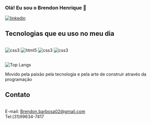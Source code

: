 ### Olá! Eu sou o Brendon Henrique 🖖


[![linkedin](https://img.shields.io/badge/LinkedIn-0077B5?style=for-the-badge&logo=linkedin&logoColor=white/)](https://linkedin.com/in/brendon-henrique-54319b20a)



## Tecnologias que eu uso no meu dia 

<div stayle="display: inline_block"><br/>
<img aling="center" alt="css3" src="https://img.shields.io/badge/Java-ED8B00?style=for-the-badge&logo=openjdk&logoColor=white"/>
<img aling="center" alt="html5" src="https://img.shields.io/badge/HTML5-E34F26?style=for-the-badge&logo=html5&logoColor=white">
<img aling="center" alt="css3" src="https://img.shields.io/badge/CSS3-1572B6?style=for-the-badge&logo=css3&logoColor=white"/>
<img aling="center" alt="css3" src="https://img.shields.io/badge/Bootstrap-563D7C?style=for-the-badge&logo=bootstrap&logoColor=white"/>
</div><br/>

![Top Langs](https://github-readme-stats.vercel.app/api/top-langs/?username=Brendon1704&exclude_repo=github-readme-stats,anuraghazra.github.io)


Movido pela paixão pela tecnologia e pela arte de construir através da programação

## Contato
<br/>E-mail: Brendon.barbosa02@gmail.com<br/>
Tel:(31)99634-7417
